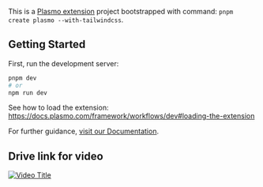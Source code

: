 
This is a [Plasmo extension](https://docs.plasmo.com/) project bootstrapped with command: `pnpm create plasmo --with-tailwindcss`.

## Getting Started

First, run the development server:

```bash
pnpm dev
# or
npm run dev
```

See how to load the extension: https://docs.plasmo.com/framework/workflows/dev#loading-the-extension

For further guidance, [visit our Documentation](https://docs.plasmo.com/).

## Drive link for video 
[![Video Title](https://drive.google.com/drive/folders/1MXSeTZi50787iNgChLJQMedkRq0l9ogX)](https://drive.google.com/drive/folders/1MXSeTZi50787iNgChLJQMedkRq0l9ogX/view)

